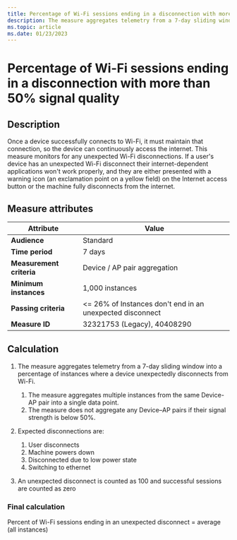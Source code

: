 ```yaml
---
title: Percentage of Wi-Fi sessions ending in a disconnection with more than 50% signal quality
description: The measure aggregates telemetry from a 7-day sliding window into a percentage of instances where a device unexpectedly disconnects from Wi-Fi
ms.topic: article
ms.date: 01/23/2023
---
```


# Percentage of Wi-Fi sessions ending in a disconnection with more than 50% signal quality

## Description

Once a device successfully connects to Wi-Fi, it must maintain that connection, so the device can continuously access the internet. This measure monitors for any unexpected Wi-Fi disconnections. If a user's device has an unexpected Wi-Fi disconnect their internet-dependent applications won't work properly, and they are either presented with a warning icon (an exclamation point on a yellow field) on the Internet access button or the machine fully disconnects from the internet.

## Measure attributes

| Attribute | Value |
|--|--|
| **Audience** | Standard |
| **Time period** | 7 days |
| **Measurement criteria** | Device / AP pair aggregation |
| **Minimum instances** | 1,000 instances |
| **Passing criteria** | <= 26% of Instances don't end in an unexpected disconnect |
| **Measure ID** | 32321753 (Legacy), 40408290 |

## Calculation

1. The measure aggregates telemetry from a 7-day sliding window into a percentage of instances where a device unexpectedly disconnects from Wi-Fi.

   1. The measure aggregates multiple instances from the same Device-AP pair into a single data point.
   2. The measure does not aggregate any Device–AP pairs if their signal strength is below 50%.

2. Expected disconnections are:

   1. User disconnects
   2. Machine powers down
   3. Disconnected due to low power state
   4. Switching to ethernet

3. An unexpected disconnect is counted as 100 and successful sessions are counted as zero

### Final calculation

Percent of Wi-Fi sessions ending in an unexpected disconnect = average (all instances)
